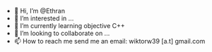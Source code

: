 - 👋 Hi, I’m @Ethran
- 👀 I’m interested in ...
- 🌱 I’m currently learning             objective C++
- 💞️ I’m looking to collaborate on ...
- 📫 How to reach me                    send me an email: wiktorw39 [a.t] gmail.com

<!---
Ethran/Ethran is a ✨ special ✨ repository because its `README.md` (this file) appears on your GitHub profile.
You can click the Preview link to take a look at your changes.
--->
